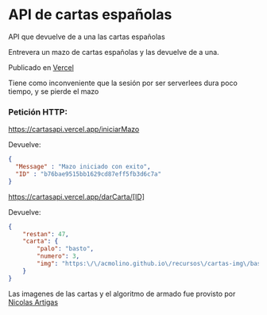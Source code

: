 # API de cartas españolas

API que devuelve de a una las cartas españolas

Entrevera un mazo de cartas españolas y las devuelve de a una.

Publicado en [Vercel](https://cartasapi.vercel.app/)

Tiene como inconveniente  que la sesión por ser serverlees dura poco tiempo, y se pierde el mazo

### Petición HTTP:
https://cartasapi.vercel.app/iniciarMazo

Devuelve:
```JSON
{
  "Message" : "Mazo iniciado con exito", 
  "ID" : "b76bae9515bb1629cd87eff5fb3d6c7a"
}
```

https://cartasapi.vercel.app/darCarta/[ID]

Devuelve:
```JSON
{
    "restan": 47,
    "carta": {
        "palo": "basto",
        "numero": 3,
        "img": "https:\/\/acmolino.github.io\/recursos\/cartas-img\/basto\/3.png"
    }
}
```

Las imagenes de las cartas y el algoritmo de armado fue provisto por [Nicolas Artigas](https://github.com/nicolasArtigas)

